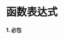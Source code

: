 # 函数表达式

#### 1. 必包
<!-- - 1.1 [对象的各种属性](https://github.com/ZZsimon/Pro-Js-Note/blob/master/chapter_06/object_01/property_01.html) -->
